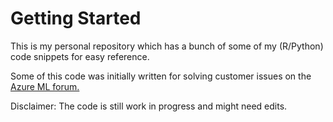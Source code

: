 # Getting Started

This is my personal repository which has a bunch of some of my (R/Python) code snippets for easy reference. 

Some of this code was initially written for solving customer issues on the [Azure ML forum.]( 
https://social.msdn.microsoft.com/forums/azure/en-US/home?forum=machinelearning)

Disclaimer: The code is still work in progress and might need edits. 
